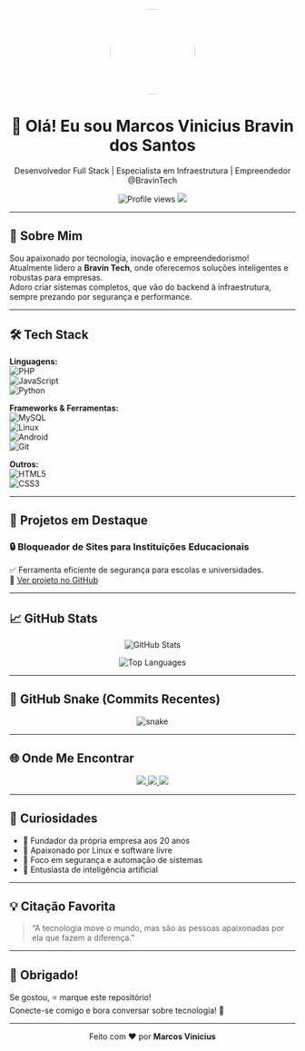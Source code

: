 <!-- AVATAR + NOME -->
<p align="center">
  <img src="https://avatars.githubusercontent.com/u/152446896?v=4" width="150" style="border-radius:50%;">
</p>

<h1 align="center">👋 Olá! Eu sou Marcos Vinicius Bravin dos Santos</h1>
<p align="center">
  Desenvolvedor Full Stack | Especialista em Infraestrutura | Empreendedor @BravinTech
</p>

<p align="center">
  <img src="https://komarev.com/ghpvc/?username=MarcosBravin&style=flat-square&color=blue" alt="Profile views" /> 
  <img src="https://img.shields.io/github/followers/MarcosBravin?label=Followers&style=social" />
</p>

---

## 🚀 Sobre Mim

Sou apaixonado por tecnologia, inovação e empreendedorismo!  
Atualmente lidero a **Bravin Tech**, onde oferecemos soluções inteligentes e robustas para empresas.  
Adoro criar sistemas completos, que vão do backend à infraestrutura, sempre prezando por segurança e performance.

---

## 🛠️ Tech Stack

**Linguagens:**  
![PHP](https://img.shields.io/badge/PHP-777BB4?style=for-the-badge&logo=php&logoColor=white)  
![JavaScript](https://img.shields.io/badge/JavaScript-F7DF1E?style=for-the-badge&logo=javascript&logoColor=black)  
![Python](https://img.shields.io/badge/Python-3776AB?style=for-the-badge&logo=python&logoColor=white)  

**Frameworks & Ferramentas:**  
![MySQL](https://img.shields.io/badge/MySQL-005C84?style=for-the-badge&logo=mysql&logoColor=white)  
![Linux](https://img.shields.io/badge/Linux-FCC624?style=for-the-badge&logo=linux&logoColor=black)  
![Android](https://img.shields.io/badge/Android-3DDC84?style=for-the-badge&logo=android&logoColor=white)  
![Git](https://img.shields.io/badge/Git-F05032?style=for-the-badge&logo=git&logoColor=white)  

**Outros:**  
![HTML5](https://img.shields.io/badge/HTML5-E34F26?style=for-the-badge&logo=html5&logoColor=white)  
![CSS3](https://img.shields.io/badge/CSS3-1572B6?style=for-the-badge&logo=css3&logoColor=white)  

---

## 🚩 Projetos em Destaque

### 🔒 Bloqueador de Sites para Instituições Educacionais  
✅ Ferramenta eficiente de segurança para escolas e universidades.  
🔗 [Ver projeto no GitHub](https://github.com/MarcosBravin/projeto-bloqueador)

---

## 📈 GitHub Stats

<p align="center">
  <img src="https://github-readme-stats.vercel.app/api?username=MarcosBravin&show_icons=true&theme=dark&hide_border=true" alt="GitHub Stats" />
</p>

<p align="center">
  <img src="https://github-readme-stats.vercel.app/api/top-langs/?username=MarcosBravin&layout=compact&theme=dark&hide_border=true" alt="Top Languages" />
</p>

---

## 🐍 GitHub Snake (Commits Recentes)

<p align="center">
  <img src="https://github.com/MarcosBravin/MarcosBravin/blob/output/github-contribution-grid-snake.svg" alt="snake">
</p>

---

## 🌐 Onde Me Encontrar

<p align="center">
  <a href="https://www.bravintech.com.br" target="_blank">
    <img src="https://img.shields.io/badge/Website-bravintech.com.br-4CAF50?style=for-the-badge&logo=google-chrome&logoColor=white">
  </a>
  
  <a href="https://br.linkedin.com/in/marcos-vinicius-bravin-dos-santos-4610b8358" target="_blank">
    <img src="https://img.shields.io/badge/LinkedIn-Marcos%20Vinicius-0077B5?style=for-the-badge&logo=linkedin&logoColor=white">
  </a>

  <a href="mailto:marcosmv022@gmail.com" target="_blank">
    <img src="https://img.shields.io/badge/Email-marcosmv022@gmail.com-D14836?style=for-the-badge&logo=gmail&logoColor=white">
  </a>
</p>

---

## 🎯 Curiosidades

- 🚀 Fundador da própria empresa aos 20 anos  
- 🐧 Apaixonado por Linux e software livre  
- 🔐 Foco em segurança e automação de sistemas  
- 🤖 Entusiasta de inteligência artificial  

---

## 💡 Citação Favorita

> “A tecnologia move o mundo, mas são as pessoas apaixonadas por ela que fazem a diferença.”  

---

## 🙏 Obrigado!

Se gostou, ⭐ marque este repositório!  
Conecte-se comigo e bora conversar sobre tecnologia! 🚀

---

<p align="center">
  Feito com ❤️ por <strong>Marcos Vinicius</strong>
</p>
